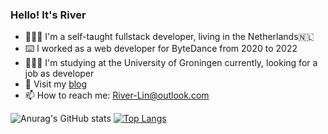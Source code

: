 ### Hello! It's River

- 👩🏻‍💻 I'm a self-taught fullstack developer, living in the Netherlands🇳🇱
- ⌨️ I worked as a web developer for ByteDance from 2020 to 2022
- 👩🏻‍🎓 I'm studying at the University of Groningen currently, looking for a job as developer
- 🌱 Visit my [blog](https://merelydust.vercel.app)
- 📫 How to reach me: River-Lin@outlook.com

![Anurag's GitHub stats](https://github-readme-stats-merelydusts-projects.vercel.app/api?username=merelydust&count_private=true&show_icons=true&theme=onedark)
[![Top Langs](https://github-readme-stats-merelydusts-projects.vercel.app/api/top-langs/?username=merelydust&hide=html,Makefile,Nasl&layout=donut&theme=onedark)](https://github.com/merelydust/github-readme-stats)

